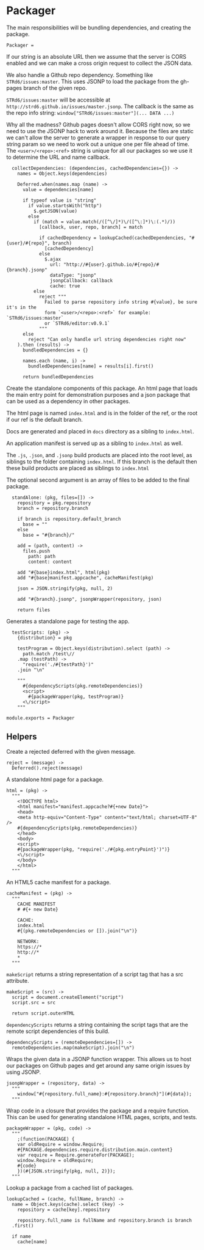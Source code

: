 Packager
========

The main responsibilities will be bundling dependencies, and creating the
package.

    Packager =

If our string is an absolute URL then we assume that the server is CORS enabled
and we can make a cross origin request to collect the JSON data.

We also handle a Github repo dependency. Something like `STRd6/issues:master`.
This uses JSONP to load the package from the gh-pages branch of the given repo.

`STRd6/issues:master` will be accessible at `http://strd6.github.io/issues/master.jsonp`.
The callback is the same as the repo info string: `window["STRd6/issues:master"](... DATA ...)`

Why all the madness? Github pages doesn't allow CORS right now, so we need to use
the JSONP hack to work around it. Because the files are static we can't allow the
server to generate a wrapper in response to our query string param so we need to
work out a unique one per file ahead of time. The `<user>/<repo>:<ref>` string is
unique for all our packages so we use it to determine the URL and name callback.

      collectDependencies: (dependencies, cachedDependencies={}) ->
        names = Object.keys(dependencies)

        Deferred.when(names.map (name) ->
          value = dependencies[name]

          if typeof value is "string"
            if value.startsWith("http")
              $.getJSON(value)
            else
              if (match = value.match(/([^\/]*)\/([^\:]*)\:(.*)/))
                [callback, user, repo, branch] = match

                if cachedDependency = lookupCached(cachedDependencies, "#{user}/#{repo}", branch)
                  [cachedDependency]
                else
                  $.ajax
                    url: "http://#{user}.github.io/#{repo}/#{branch}.jsonp"
                    dataType: "jsonp"
                    jsonpCallback: callback
                    cache: true
              else
                reject """
                  Failed to parse repository info string #{value}, be sure it's in the
                  form `<user>/<repo>:<ref>` for example: `STRd6/issues:master`
                  or `STRd6/editor:v0.9.1`
                """
          else
            reject "Can only handle url string dependencies right now"
        ).then (results) ->
          bundledDependencies = {}

          names.each (name, i) ->
            bundledDependencies[name] = results[i].first()

          return bundledDependencies

Create the standalone components of this package. An html page that loads the
main entry point for demonstration purposes and a json package that can be
used as a dependency in other packages.

The html page is named `index.html` and is in the folder of the ref, or the root
if our ref is the default branch.

Docs are generated and placed in `docs` directory as a sibling to `index.html`.

An application manifest is served up as a sibling to `index.html` as well.

The `.js`, `.json`, and `.jsonp` build products are placed into the root level,
as siblings to the folder containing `index.html`. If this branch is the default
then these build products are placed as siblings to `index.html`

The optional second argument is an array of files to be added to the final
package.

      standAlone: (pkg, files=[]) ->
        repository = pkg.repository
        branch = repository.branch

        if branch is repository.default_branch
          base = ""
        else
          base = "#{branch}/"

        add = (path, content) ->
          files.push
            path: path
            content: content

        add "#{base}index.html", html(pkg)
        add "#{base}manifest.appcache", cacheManifest(pkg)

        json = JSON.stringify(pkg, null, 2)

        add "#{branch}.jsonp", jsonpWrapper(repository, json)

        return files

Generates a standalone page for testing the app.

      testScripts: (pkg) ->
        {distribution} = pkg

        testProgram = Object.keys(distribution).select (path) ->
          path.match /test\//
        .map (testPath) ->
          "require('./#{testPath}')"
        .join "\n"

        """
          #{dependencyScripts(pkg.remoteDependencies)}
          <script>
            #{packageWrapper(pkg, testProgram)}
          <\/script>
        """

    module.exports = Packager

Helpers
-------

Create a rejected deferred with the given message.

    reject = (message) ->
      Deferred().reject(message)

A standalone html page for a package.

    html = (pkg) ->
      """
        <!DOCTYPE html>
        <html manifest="manifest.appcache?#{+new Date}">
        <head>
        <meta http-equiv="Content-Type" content="text/html; charset=UTF-8" />
        #{dependencyScripts(pkg.remoteDependencies)}
        </head>
        <body>
        <script>
        #{packageWrapper(pkg, "require('./#{pkg.entryPoint}')")}
        <\/script>
        </body>
        </html>
      """

An HTML5 cache manifest for a package.

    cacheManifest = (pkg) ->
      """
        CACHE MANIFEST
        # #{+ new Date}

        CACHE:
        index.html
        #{(pkg.remoteDependencies or []).join("\n")}

        NETWORK:
        https://*
        http://*
        *
      """

`makeScript` returns a string representation of a script tag that has a src
attribute.

    makeScript = (src) ->
      script = document.createElement("script")
      script.src = src

      return script.outerHTML

`dependencyScripts` returns a string containing the script tags that are
the remote script dependencies of this build.

    dependencyScripts = (remoteDependencies=[]) ->
      remoteDependencies.map(makeScript).join("\n")

Wraps the given data in a JSONP function wrapper. This allows us to host our
packages on Github pages and get around any same origin issues by using JSONP.

    jsonpWrapper = (repository, data) ->
      """
        window["#{repository.full_name}:#{repository.branch}"](#{data});
      """

Wrap code in a closure that provides the package and a require function. This
can be used for generating standalone HTML pages, scripts, and tests.

    packageWrapper = (pkg, code) ->
      """
        ;(function(PACKAGE) {
        var oldRequire = window.Require;
        #{PACKAGE.dependencies.require.distribution.main.content}
        var require = Require.generateFor(PACKAGE);
        window.Require = oldRequire;
        #{code}
        })(#{JSON.stringify(pkg, null, 2)});
      """

Lookup a package from a cached list of packages.

    lookupCached = (cache, fullName, branch) ->
      name = Object.keys(cache).select (key) ->
        repository = cache[key].repository

        repository.full_name is fullName and repository.branch is branch
      .first()

      if name
        cache[name]
